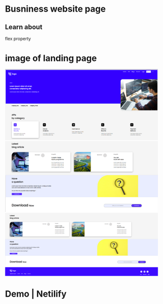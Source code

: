 # Busniness website page

## Learn about

flex property

# image of landing page

![image](./screen-shots/01.png)
![image](./screen-shots/02.png)
![image](./screen-shots/03.png)

# Demo | Netilify
